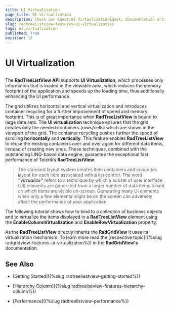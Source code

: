 ```yaml
---
title: UI Virtualization
page_title: UI Virtualization
description: Check our &quot;UI Virtualization&quot; documentation article for the RadTreeListView WPF control.
slug: radtreelistview-features-ui-virtualization
tags: ui,virtualization
published: True
position: 12
---
```


# UI Virtualization



## 

The __RadTreeListView API__ supports __UI Virtualization__, which processes only information that is loaded in the viewable area, which reduces the memory footprint of the application and speeds up the loading time, thus additionally enhancing the UI performance. 

The grid utilizes horizontal and vertical virtualization and introduces container recycling for a further improvement of speed and memory footprint. This is of great importance when __RadTreeListView__ is bound to large data sets. The __UI virtualization__ technique ensures that the grid creates only the needed containers (rows/cells) which are shown in the viewport of the grid. The container recycling pushes further the speed of scrolling __horizontally__ and __vertically__. This feature enables __RadTreeListView__ to reuse the existing containers over and over again for different data items, instead of creating new ones. These techniques, combined with the outstanding LINQ-based data engine, guarantee the exceptional fast performance of Telerik’s __RadTreeListView__.

>The standard layout system creates item containers and computes layout for each item associated with a list control. The word ___"virtualize"___ refers to a technique by which a subset of user interface (UI) elements are generated from a larger number of data items based on which items are visible on-screen. Generating many UI elements when only a few elements might be on the screen can adversely affect the performance of your application.

The following tutorial shows how to bind to a collection of business objects and to virtualize the items displayed in a __RadTreeListView__ element using the __EnableColumnVirtualization__ and __EnableRowVirtualization__ property.

As the __RadTreeListView__ directly inherits the __RadGridView__ it uses its virtualization mechanism. To learn more read the [respective topic]({%slug radgridview-features-ui-virtualization%}) in the __RadGridView's__ documentation.

## See Also

 * [Getting Started]({%slug radtreeliestview-getting-started%})

 * [Hierarchy Column]({%slug radtreelistview-features-hierarchy-column%})

 * [Performance]({%slug radtreelistview-performance%})
